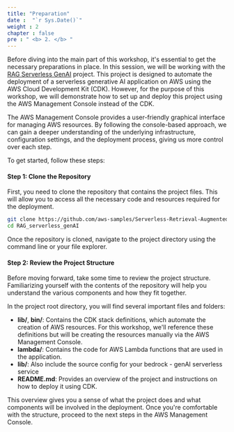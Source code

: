 ```yaml
---
title: "Preparation"
date :  "`r Sys.Date()`" 
weight : 2
chapter : false
pre : " <b> 2. </b> "
---
```


Before diving into the main part of this workshop, it's essential to get the necessary preparations in place. In this session, we will be working with the [RAG Serverless GenAI](https://github.com/aws-samples/Serverless-Retrieval-Augmented-Generation-RAG-on-AWS.git) project. This project is designed to automate the deployment of a serverless generative AI application on AWS using the AWS Cloud Development Kit (CDK). However, for the purpose of this workshop, we will demonstrate how to set up and deploy this project using the AWS Management Console instead of the CDK.

The AWS Management Console provides a user-friendly graphical interface for managing AWS resources. By following the console-based approach, we can gain a deeper understanding of the underlying infrastructure, configuration settings, and the deployment process, giving us more control over each step.

To get started, follow these steps:

#### Step 1: Clone the Repository

First, you need to clone the repository that contains the project files. This will allow you to access all the necessary code and resources required for the deployment.

```bash
git clone https://github.com/aws-samples/Serverless-Retrieval-Augmented-Generation-RAG-on-AWS.git
cd RAG_serverless_genAI
```

Once the repository is cloned, navigate to the project directory using the command line or your file explorer.

#### Step 2: Review the Project Structure
Before moving forward, take some time to review the project structure. Familiarizing yourself with the contents of the repository will help you understand the various components and how they fit together.

In the project root directory, you will find several important files and folders:

- **lib/**, **bin/**: Contains the CDK stack definitions, which automate the creation of AWS resources. For this workshop, we'll reference these definitions but will be creating the resources manually via the AWS Management Console.
- **lambda/**: Contains the code for AWS Lambda functions that are used in the application.
- **lib/**: Also include the source config for your bedrock - genAI serverless service
- **README.md**: Provides an overview of the project and instructions on how to deploy it using CDK.


This overview gives you a sense of what the project does and what components will be involved in the deployment. Once you're comfortable with the structure, proceed to the next steps in the AWS Management Console.
